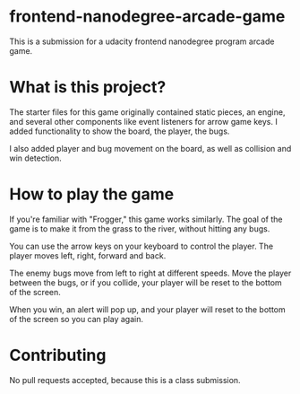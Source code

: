 frontend-nanodegree-arcade-game
===============================

This is a submission for a udacity frontend nanodegree program arcade game.

What is this project?
===============================
The starter files for this game originally contained static pieces, an engine, and several other components like event listeners for arrow game keys. I added functionality to show the board, the player, the bugs. 

I also added player and bug movement on the board, as well as collision and win detection.

How to play the game
===============================
If you're familiar with "Frogger," this game works similarly. The goal of the game is to make it from the grass to the river, without hitting any bugs.

You can use the arrow keys on your keyboard to control the player. The player moves left, right, forward and back.

The enemy bugs move from left to right at different speeds. Move the player between the bugs, or if you collide, your player will be reset to the bottom of the screen.

When you win, an alert will pop up, and your player will reset to the bottom of the screen so you can play again.

Contributing
===============================
No pull requests accepted, because this is a class submission.
